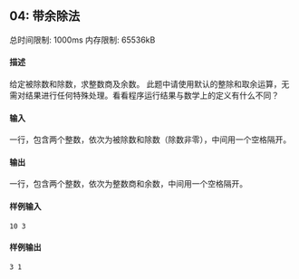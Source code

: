 ﻿## 04: 带余除法
总时间限制: 1000ms     内存限制: 65536kB

#### 描述

给定被除数和除数，求整数商及余数。
此题中请使用默认的整除和取余运算，无需对结果进行任何特殊处理。看看程序运行结果与数学上的定义有什么不同？

#### 输入

一行，包含两个整数，依次为被除数和除数（除数非零），中间用一个空格隔开。

#### 输出

一行，包含两个整数，依次为整数商和余数，中间用一个空格隔开。

#### 样例输入

	10 3

#### 样例输出

    3 1



